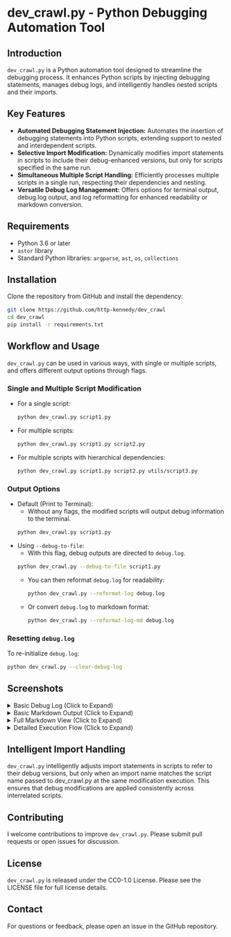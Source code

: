 # dev_crawl.py - Python Debugging Automation Tool

## Introduction
`dev_crawl.py` is a Python automation tool designed to streamline the debugging process. It enhances Python scripts by injecting debugging statements, manages debug logs, and intelligently handles nested scripts and their imports.

## Key Features
- **Automated Debugging Statement Injection:** Automates the insertion of debugging statements into Python scripts, extending support to nested and interdependent scripts.
- **Selective Import Modification:** Dynamically modifies import statements in scripts to include their debug-enhanced versions, but only for scripts specified in the same run.
- **Simultaneous Multiple Script Handling:** Efficiently processes multiple scripts in a single run, respecting their dependencies and nesting.
- **Versatile Debug Log Management:** Offers options for terminal output, debug.log output, and log reformatting for enhanced readability or markdown conversion.

## Requirements
- Python 3.6 or later
- `astor` library
- Standard Python libraries: `argparse`, `ast`, `os`, `collections`

## Installation
Clone the repository from GitHub and install the dependency:

```bash
git clone https://github.com/http-kennedy/dev_crawl
cd dev_crawl
pip install -r requirements.txt
```

## Workflow and Usage

`dev_crawl.py` can be used in various ways, with single or multiple scripts, and offers different output options through flags.

### Single and Multiple Script Modification
- For a single script:
  ```bash
  python dev_crawl.py script1.py
  ```
- For multiple scripts:
  ```bash
  python dev_crawl.py script1.py script2.py
  ```
- For multiple scripts with hierarchical dependencies:
  ```bash
  python dev_crawl.py script1.py script2.py utils/script3.py
  ```

### Output Options
- Default (Print to Terminal):
  - Without any flags, the modified scripts will output debug information to the terminal.
  ```bash
  python dev_crawl.py script1.py
  ```
- Using `--debug-to-file`:
  - With this flag, debug outputs are directed to `debug.log`.
  ```bash
  python dev_crawl.py --debug-to-file script1.py
  ```
  - You can then reformat `debug.log` for readability:
    ```bash
    python dev_crawl.py --reformat-log debug.log
    ```
  - Or convert `debug.log` to markdown format:
    ```bash
    python dev_crawl.py --reformat-log-md debug.log
    ```

### Resetting `debug.log`
To re-initialize `debug.log`:
```bash
python dev_crawl.py --clear-debug-log
```
## Screenshots

<details>
  <summary>Basic Debug Log (Click to Expand)</summary>
  <a href="screenshots/debug_log.png">
    <img src="screenshots/debug_log.png" alt="Basic Debug Log" width="500"/>
  </a>
</details>

<details>
  <summary>Basic Markdown Output (Click to Expand)</summary>
  <a href="screenshots/markdown_log_basic.png">
    <img src="screenshots/markdown_log_basic.png" alt="Basic Markdown Output" width="500"/>
  </a>
</details>

<details>
  <summary>Full Markdown View (Click to Expand)</summary>
  <a href="screenshots/markdown_log_full.png">
    <img src="screenshots/markdown_log_full.png" alt="Full Markdown View" width="500"/>
  </a>
</details>

<details>
  <summary>Detailed Execution Flow (Click to Expand)</summary>
  <a href="screenshots/markdown_detailed.png">
    <img src="screenshots/markdown_detailed.png" alt="Full Markdown View" width="500"/>
  </a>
</details>


## Intelligent Import Handling
`dev_crawl.py` intelligently adjusts import statements in scripts to refer to their debug versions, but only when an import name matches the script name passed to dev_crawl.py at the same modification execution. This ensures that debug modifications are applied consistently across interrelated scripts.

## Contributing
I welcome contributions to improve `dev_crawl.py`. Please submit pull requests or open issues for discussion.

## License
`dev_crawl.py` is released under the CC0-1.0 License. Please see the LICENSE file for full license details.

## Contact
For questions or feedback, please open an issue in the GitHub repository.
